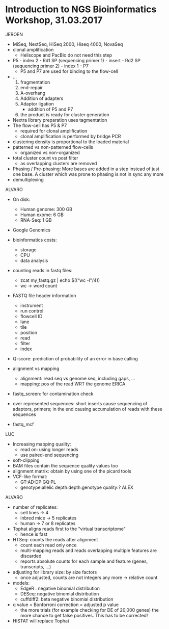 # Introduction to NGS Bioinformatics Workshop, 31.03.2017

JEROEN

- MiSeq, NextSeq, HiSeq 2000, Hiseq 4000, NovaSeq
- clonal amplification
	- Heliscope and PacBio do not need this step
- P5 - index 2 - Rd1 SP (sequencing primer 1) - insert - Rd2 SP (sequencing primer 2) - index 1 - P7
	- P5 and P7 are used for binding to the flow-cell
- …
	1. fragmentation
	2. end-repair
	3. A-overhang
	4. Addition of adapters
	5. Adaptor ligation
		- addition of P5 and P7
	6. the product is ready for cluster generation
- Nextra library preparation uses tagmentation
- The flow-cell has P5 & P7
	- required for clonal amplification
	- clonal amplification is performed by bridge PCR
- clustering density is proportional to the loaded material
- patterned vs non-patterned flow-cells
	- organized vs non-organized
- total cluster count vs post filter
	- as overlapping clusters are removed
- Phasing / Pre-phasing: More bases are added in a step instead of just one base. A cluster which was prone to phasing is not in sync any more
- demultiplexing

ALVARO

- On disk:
	- Human genome: 300 GB
	- Human exome: 6 GB
	- RNA-Seq: 1 GB
- Google Genomics
- bioinformatics costs:
	- storage
	- CPU
	- data analysis
- counting reads in fastq files:
	- zcat my_fastq.gz | echo $((“wc -l"/4))
	- wc -> word count
- FASTQ file header information
	- instrument
	- run control
	- flowcell ID
	- lane
	- tile
	- position
	- read
	- filter
	- index
- Q-score: prediction of probability of an error in base calling
- alignment vs mapping
	- alignment: read seq vs genome seq, including gaps, …
	- mapping: pos of the read WRT the genome
ERICA

- fastq_screen: for contamination check
- over represented sequences: short inserts cause sequencing of adaptors, primers; in the end causing accumulation of reads with these sequences
- fastq_mcf

LUC

- Increasing mapping quality:
	- read on: using longer reads
	- use paired-end sequencing
- soft-clipping
- BAM files contain the sequence quality values too
- alignment matrix: obtain by using one of the picard tools
- VCF-like format:
	- GT:AD:DP:GQ:PL
	- genotype:allelic depth:depth:genotype quality:?
ALEX

ALVARO

- number of replicates:
	- cell lines -> 4
	- inbred mice -> 5 replicates
	- human -> 7 or 8 replicates
- Tophat aligns reads first to the “virtual transcriptome"
	- hence is fast
- HTSeq: counts the reads after alignment
	- count each read only once
	- multi-mapping reads and reads overlapping multiple features are discarded
	- reports absolute counts for each sample and feature (genes, transcripts, …)
- adjusting for library size: by size factors
	- once adjusted, counts are not integers any more -> relative count
- models:
	- EdgeR : negative binomial distribution
	- DESeq: negative binomial distribution
	- cuffdiff2: beta negative binomial distribution
- q value = Bonforroni correction = adjusted p value
	- the more trials (for example checking for DE of 20,000 genes) the more chance to get false positives. This has to be corrected!
- HISTAT will replace Tophat